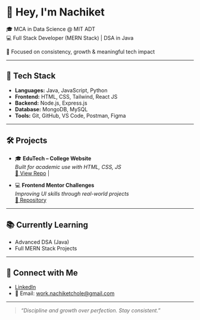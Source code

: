# 👋 Hey, I'm Nachiket

🎓 MCA in Data Science @ MIT ADT  
💻 Full Stack Developer (MERN Stack) | DSA in Java 

🧠 Focused on consistency, growth & meaningful tech impact

---

## 🚀 Tech Stack

- **Languages:** Java, JavaScript, Python
- **Frontend:** HTML, CSS, Tailwind, React JS
- **Backend:** Node.js, Express.js
- **Database:** MongoDB, MySQL
- **Tools:** Git, GitHub, VS Code, Postman, Figma

---

## 🛠️ Projects

- 🎓 **EduTech – College Website**  
  _Built for academic use with HTML, CSS, JS_  
  [🔗 View Repo](https://nach1ket03.github.io/edutech/) |

- 💻 **Frontend Mentor Challenges**  
  _Improving UI skills through real-world projects_  
  [📁 Repository](https://github.com/nach1ket03/frontend-mentor-challenges)

---

## 📚 Currently Learning

- Advanced DSA (Java)
- Full MERN Stack Projects

---

## 🤝 Connect with Me

- [LinkedIn](https://www.linkedin.com/in/nachiket03/)
- 📧 Email: work.nachiketchole@gmail.com

---

> _“Discipline and growth over perfection. Stay consistent.”_

